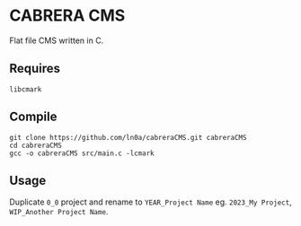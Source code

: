 # CABRERA CMS

Flat file CMS written in C.

## Requires
```
libcmark
```

## Compile
```
git clone https://github.com/ln0a/cabreraCMS.git cabreraCMS
cd cabreraCMS
gcc -o cabreraCMS src/main.c -lcmark
```

## Usage
Duplicate ```0_0``` project and rename to ```YEAR_Project Name``` eg. ```2023_My Project```, ```WIP_Another Project Name```.
